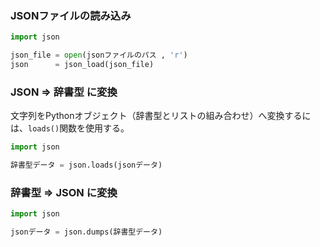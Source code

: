 ### JSONファイルの読み込み
```python
import json

json_file = open(jsonファイルのパス , 'r')
json      = json_load(json_file)
```

### JSON => 辞書型 に変換
文字列をPythonオブジェクト（辞書型とリストの組み合わせ）へ変換するには、`loads()`関数を使用する。

```python
import json

辞書型データ = json.loads(jsonデータ)
```

### 辞書型 => JSON に変換
```python 
import json

jsonデータ = json.dumps(辞書型データ)
```
